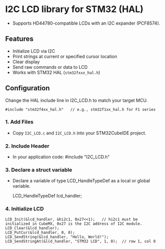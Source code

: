 # I2C LCD library for STM32 (HAL)
- Supports HD44780-compatible LCDs with an I2C expander (PCF8574).

## Features
- Initialize LCD via I2C
- Print strings at current or specified cursor location
- Clear display
- Send raw commands or data to LCD
- Works with STM32 HAL (`stm32fxxx_hal.h`)

## Configuration
Change the HAL include line in I2C_LCD.h to match your target MCU.

	#include "stm32f4xx_hal.h"   // e.g., stm32f1xx_hal.h for F1 series

### 1. Add Files
- Copy `I2C_LCD.c` and `I2C_LCD.h` into your STM32CubeIDE project.

### 2. Include Header
- In your application code:  #include "I2C_LCD.h"

### 3. Declare a struct variable
- Declare a variable of type LCD_HandleTypeDef as a local or global variable.

	LCD_HandleTypeDef lcd_handler;

### 4. Initialize LCD

	LCD_Init(&lcd_handler, &hi2c1, 0x27<<1);   // hi2c1 must be initialized in CubeMX, 0x27 is the I2C address of I2C module.
	LCD_Clear(&lcd_handler);
	LCD_PutCur(&lcd_handler, 0, 0);
	LCD_SendString(&lcd_handler, "Hello, World!");
	LCD_SendStringAt(&lcd_handler, "STM32 LCD", 1, 0);  // row 1, col 0

